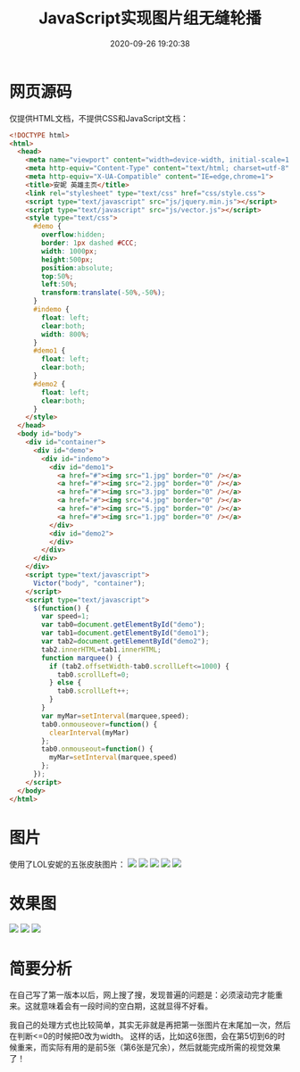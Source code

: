 ﻿---
title: JavaScript实现图片组无缝轮播
date: 2020-09-26 19:20:38
summary: 本文分享一下JavaScript实现图片组无缝轮播的方法。
tags:
- Web前端技术
- JavaScript
- HTML
categories:
- 开发技术
---

# 网页源码

仅提供HTML文档，不提供CSS和JavaScript文档：

```html
<!DOCTYPE html>
<html>
  <head>
    <meta name="viewport" content="width=device-width, initial-scale=1.0, maximum-scale=1.0, user-scalable=no" />
    <meta http-equiv="Content-Type" content="text/html; charset=utf-8" />
    <meta http-equiv="X-UA-Compatible" content="IE=edge,chrome=1">
    <title>安妮 英雄主页</title>
    <link rel="stylesheet" type="text/css" href="css/style.css">
    <script type="text/javascript" src="js/jquery.min.js"></script>
    <script type="text/javascript" src="js/vector.js"></script>
    <style type="text/css">
      #demo {
        overflow:hidden;
        border: 1px dashed #CCC;
        width: 1000px;
        height:500px;
        position:absolute;
        top:50%;
        left:50%;
        transform:translate(-50%,-50%);
      }
      #indemo {
        float: left;
        clear:both;
        width: 800%;
      }
      #demo1 {
        float: left;
        clear:both;
      }
      #demo2 {
        float: left;
        clear:both;
      }
    </style>
  </head>
  <body id="body">
    <div id="container">
      <div id="demo">
        <div id="indemo">
          <div id="demo1">
            <a href="#"><img src="1.jpg" border="0" /></a>
            <a href="#"><img src="2.jpg" border="0" /></a>
            <a href="#"><img src="3.jpg" border="0" /></a>
            <a href="#"><img src="4.jpg" border="0" /></a>
            <a href="#"><img src="5.jpg" border="0" /></a>
            <a href="#"><img src="1.jpg" border="0" /></a>
          </div>
          <div id="demo2">
          </div>
        </div>
      </div>
    </div>
    <script type="text/javascript">
      Victor("body", "container");
    </script>
    <script type="text/javascript">
      $(function() {
        var speed=1;
        var tab0=document.getElementById("demo");
        var tab1=document.getElementById("demo1");
        var tab2=document.getElementById("demo2");
        tab2.innerHTML=tab1.innerHTML;
        function marquee() {
          if (tab2.offsetWidth-tab0.scrollLeft<=1000) {
            tab0.scrollLeft=0;
          } else {
            tab0.scrollLeft++;
          }
        }
        var myMar=setInterval(marquee,speed);
        tab0.onmouseover=function() {
          clearInterval(myMar)
        };
        tab0.onmouseout=function() {
          myMar=setInterval(marquee,speed)
        };
      });
    </script>
  </body>
</html>
```

# 图片

使用了LOL安妮的五张皮肤图片：
![](../../../images/软件开发/前端开发/JavaScript实现图片组无缝轮播/1.jpg)
![](../../../images/软件开发/前端开发/JavaScript实现图片组无缝轮播/2.jpg)
![](../../../images/软件开发/前端开发/JavaScript实现图片组无缝轮播/3.jpg)
![](../../../images/软件开发/前端开发/JavaScript实现图片组无缝轮播/4.jpg)
![](../../../images/软件开发/前端开发/JavaScript实现图片组无缝轮播/5.jpg)

# 效果图

![](../../../images/软件开发/前端开发/JavaScript实现图片组无缝轮播/6.png)
![](../../../images/软件开发/前端开发/JavaScript实现图片组无缝轮播/7.png)
![](../../../images/软件开发/前端开发/JavaScript实现图片组无缝轮播/8.png)

# 简要分析

在自己写了第一版本以后，网上搜了搜，发现普遍的问题是：必须滚动完才能重来。这就意味着会有一段时间的空白期，这就显得不好看。

我自己的处理方式也比较简单，其实无非就是再把第一张图片在末尾加一次，然后在判断<=0的时候把0改为width。
这样的话，比如这6张图，会在第5切到6的时候重来，而实际有用的是前5张（第6张是冗余），然后就能完成所需的视觉效果了！
